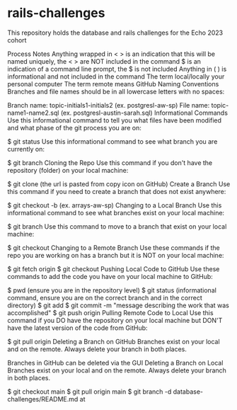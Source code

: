 # rails-challenges
This repository holds the  database and rails challenges for the Echo 2023 cohort

Process Notes
Anything wrapped in < > is an indication that this will be named uniquely, the < > are NOT included in the command
$ is an indication of a command line prompt, the $ is not included
Anything in ( ) is informational and not included in the command
The term local/locally your personal computer
The term remote means GitHub
Naming Conventions
Branches and file names should be in all lowercase letters with no spaces:

Branch name: topic-initials1-initials2 (ex. postgresl-aw-sp)
File name: topic-name1-name2.sql (ex. postgresl-austin-sarah.sql)
Informational Commands
Use this informational command to tell you what files have been modified and what phase of the git process you are on:

$ git status
Use this informational command to see what branch you are currently on:

$ git branch
Cloning the Repo
Use this command if you don't have the repository (folder) on your local machine:

$ git clone <repo-url> (the url is pasted from copy icon on GitHub)
Create a Branch
Use this command if you need to create a branch that does not exist anywhere:

$ git checkout -b <topic-initials1-initials2> (ex. arrays-aw-sp)
Changing to a Local Branch
Use this informational command to see what branches exist on your local machine:

$ git branch
Use this command to move to a branch that exist on your local machine:

$ git checkout <branch-name>
Changing to a Remote Branch
Use these commands if the repo you are working on has a branch but it is NOT on your local machine:

$ git fetch origin <branch-name>
$ git checkout <branch-name>
Pushing Local Code to GitHub
Use these commands to add the code you have on your local machine to GitHub:

$ pwd (ensure you are in the repository level)
$ git status (informational command, ensure you are on the correct branch and in the correct directory)
$ git add <file-name>
$ git commit -m "message describing the work that was accomplished"
$ git push origin <branch-name>
Pulling Remote Code to Local
Use this command if you DO have the repository on your local machine but DON'T have the latest version of the code from GitHub:

$ git pull origin <branch-name>
Deleting a Branch on GitHub
Branches exist on your local and on the remote. Always delete your branch in both places.

Branches in GitHub can be deleted via the GUI
Deleting a Branch on Local
Branches exist on your local and on the remote. Always delete your branch in both places.

$ git checkout main
$ git pull origin main
$ git branch -d <branch-name>
database-challenges/README.md at

